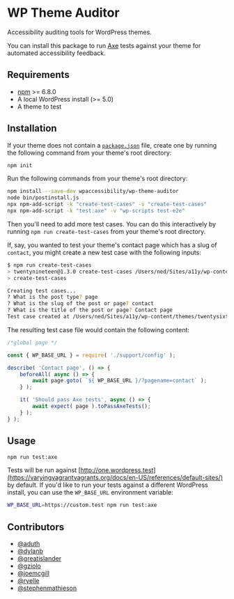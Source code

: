 # WP Theme Auditor

Accessibility auditing tools for WordPress themes.

You can install this package to run [Axe](https://deque.com/axe) tests against your theme for automated accessibility feedback.

## Requirements

- [npm](https://github.com/npm/cli/releases/latest) >= 6.8.0
- A local WordPress install (>= 5.0)
- A theme to test

## Installation

If your theme does not contain a [`package.json`](https://docs.npmjs.com/creating-a-package-json-file) file, create one by running the following command from your theme's root directory:

```bash
npm init
```

Run the following commands from your theme's root directory:

```bash
npm install --save-dev wpaccessibility/wp-theme-auditor
node bin/postinstall.js
npx npm-add-script -k "create-test-cases" -v "create-test-cases"
npx npm-add-script -k "test:axe" -v "wp-scripts test-e2e"
```

Then you'll need to add more test cases. You can do this interactively by running `npm run create-test-cases` from your theme's root directory.

If, say, you wanted to test your theme's contact page which has a slug of `contact`, you might create a new test case with the following inputs:

```bash
$ npm run create-test-cases
> twentynineteen@1.3.0 create-test-cases /Users/ned/Sites/a11y/wp-content/themes/twentynineteen
> create-test-cases

Creating test cases...
? What is the post type? page
? What is the slug of the post or page? contact
? What is the title of the post or page? Contact page
Test case created at /Users/ned/Sites/a11y/wp-content/themes/twentysixteen/test/contact.test.js.
```

The resulting test case file would contain the following content:

```javascript
/*global page */

const { WP_BASE_URL } = require( './support/config' );

describe( 'Contact page', () => {
	beforeAll( async () => {
		await page.goto( `${ WP_BASE_URL }/?pagename=contact` );
	} );

	it( 'Should pass Axe tests', async () => {
		await expect( page ).toPassAxeTests();
	} );
} );
```

## Usage

```bash
npm run test:axe
```

Tests will be run against [http://one.wordpress.test](https://varyingvagrantvagrants.org/docs/en-US/references/default-sites/) by default. If you'd like to run your tests against a different WordPress install, you can use the `WP_BASE_URL` environment variable:

```bash
WP_BASE_URL=https://custom.test npm run test:axe
```

## Contributors

- [@aduth](https://github.com/aduth)
- [@dylanb](https://github.com/dylanb)
- [@greatislander](https://github.com/greatislander)
- [@gziolo](https://github.com/gziolo)
- [@joemcgill](https://github.com/joemcgill)
- [@ryelle](https://github.com/ryelle)
- [@stephenmathieson](https://github.com/stephenmathieson)
